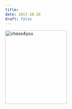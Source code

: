 ```yaml
---
title:
date: 2017-10-20
draft: false
---
```


<a href="http://chess4you.ru/" target="_blank">
  <img class="card-img-top" src="/assets/pics/chess4you.png" alt="chess4you" style="width: 200px; height: 238px;">
</a>
